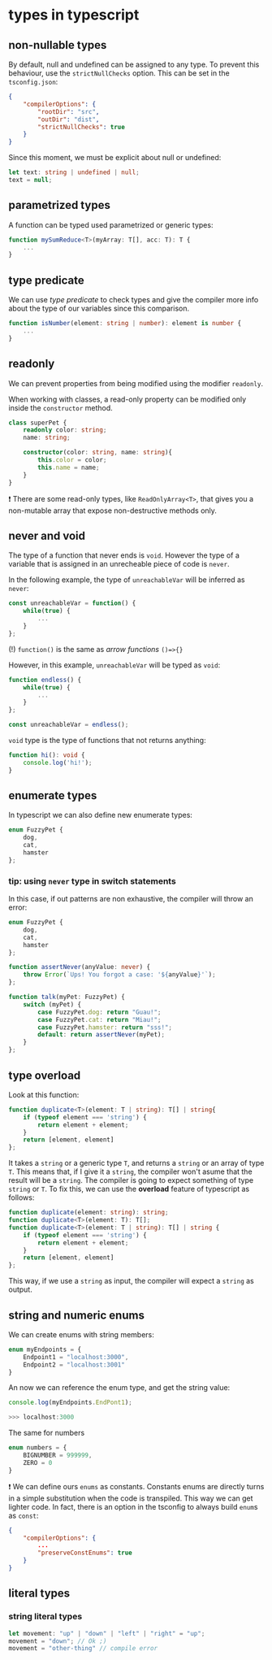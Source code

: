 # types in typescript

## non-nullable types

By default, null and undefined can be assigned to any type. To prevent this behaviour, use the `strictNullChecks` option. This can be set in the `tsconfig.json`:

```json
{
    "compilerOptions": {
        "rootDir": "src",
        "outDir": "dist",
        "strictNullChecks": true
    }
}
```

Since this moment, we must be explicit about null or undefined:

```typescript
let text: string | undefined | null;
text = null;
```

## parametrized types

A function can be typed used parametrized or generic types:

```typescript
function mySumReduce<T>(myArray: T[], acc: T): T {
    ...
}
```

## type predicate

We can use *type predicate* to check types and give the compiler more info about the type of our variables since this comparison.

```typescript
function isNumber(element: string | number): element is number {
    ...
}
```

## readonly

We can prevent properties from being modified using the modifier `readonly`.

When working with classes, a read-only property can be modified only inside the `constructor` method.

```typescript
class superPet {
    readonly color: string;
    name: string;

    constructor(color: string, name: string){
        this.color = color;
        this.name = name;
    }
}
```

:exclamation: There are some read-only types, like `ReadOnlyArray<T>`, that gives you a non-mutable array that expose non-destructive methods only.

## never and void

The type of a function that never ends is `void`. However the type of a variable that is assigned in an unrecheable piece of code is `never`.

In the following example, the type of `unreachableVar` will be inferred as `never`:
```typescript
const unreachableVar = function() {
    while(true) {
        ...
    }
};
```
(!) `function()` is the same as *arrow functions* `()=>{}`

However, in this example, `unreachableVar` will be typed as `void`:
```typescript
function endless() {
    while(true) {
        ...
    }
};

const unreachableVar = endless();
```

`void` type is the type of functions that not returns anything:
```typescript
function hi(): void {
    console.log('hi!');
}
```

## enumerate types

In typescript we can also define new enumerate types:

```typescript
enum FuzzyPet {
    dog,
    cat,
    hamster
};
```

### tip: using `never` type in switch statements

In this case, if out patterns are non exhaustive, the compiler will throw an error:

```typescript
enum FuzzyPet {
    dog,
    cat,
    hamster
};

function assertNever(anyValue: never) {
    throw Error(`Ups! You forgot a case: '${anyValue}'`);
};

function talk(myPet: FuzzyPet) {
    switch (myPet) {
        case FuzzyPet.dog: return "Guau!";
        case FuzzyPet.cat: return "Miau!";
        case FuzzyPet.hamster: return "sss!";
        default: return assertNever(myPet);
    }
};
```

## type overload

Look at this function:

```typescript
function duplicate<T>(element: T | string): T[] | string{
    if (typeof element === 'string') {
        return element + element;
    }
    return [element, element]
};
```

It takes a `string` or a generic type `T`, and returns a `string` or an array of type `T`. This means that, if I give it a `string`, the compiler won't asume that the result will be a `string`. The compiler is going to expect something of type `string` or `T`. To fix this, we can use the **overload** feature of typescript as follows:

```typescript
function duplicate(element: string): string;
function duplicate<T>(element: T): T[];
function duplicate<T>(element: T | string): T[] | string {
    if (typeof element === 'string') {
        return element + element;
    }
    return [element, element]
};
```

This way, if we use a `string` as input, the compiler will expect a `string` as output.

## string and numeric enums

We can create enums with string members:

```typescript
enum myEndpoints = {
    Endpoint1 = "localhost:3000",
    Endpoint2 = "localhost:3001"
}
```

An now we can reference the enum type, and get the string value:

```typescript
console.log(myEndpoints.EndPont1);

>>> localhost:3000
```
The same for numbers

```typescript
enum numbers = {
    BIGNUMBER = 999999,
    ZERO = 0
}
```

:exclamation: We can define ours `enums` as constants. Constants enums are directly turns in a simple substitution when the code is transpiled. This way we can get lighter code. In fact, there is an option in the tsconfig to always build `enum`s as `const`:

```json
{
    "compilerOptions": {
        ...
        "preserveConstEnums": true
    }
}
```

## literal types

### string literal types

```typescript
let movement: "up" | "down" | "left" | "right" = "up";
movement = "down"; // Ok ;)
movement = "other-thing" // compile error
```